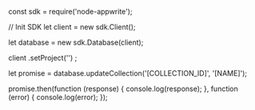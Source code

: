 const sdk = require('node-appwrite');

// Init SDK
let client = new sdk.Client();

let database = new sdk.Database(client);

client
    .setProject('')
;

let promise = database.updateCollection('[COLLECTION_ID]', '[NAME]');

promise.then(function (response) {
    console.log(response);
}, function (error) {
    console.log(error);
});